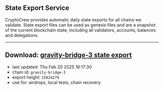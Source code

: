## State Export Service
CryptoCrew provides automatic daily state exports for all chains we validate. State export files can be used as genesis files and are a snapshot of the current blockchain state, including all validators, accounts, balances and delegations.

---
**Download: [gravity-bridge-3 state export](https://dl-eu2.ccvalidators.com/SERVICE/gravitybridge/gravity-bridge-3_export_15824279.json)**
---

- last updated: Thu Feb 20 2025 16:17:30
- chain id: `gravity-bridge-3`
- export height: `15824279`
- use for: airdrops, local tests, chain recovery
